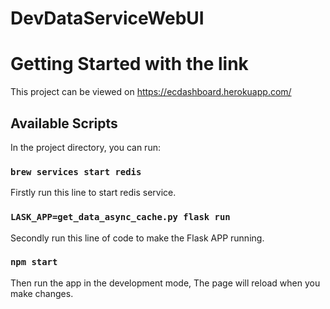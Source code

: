 # DevDataServiceWebUI

# Getting Started with the link

This project can be viewed on https://ecdashboard.herokuapp.com/

## Available Scripts

In the project directory, you can run:

### `brew services start redis`
Firstly run this line to start redis service.

### `LASK_APP=get_data_async_cache.py flask run`

Secondly run this line of code to make the Flask APP running.

### `npm start`

Then run the app in the development mode, The page will reload when you make changes.



